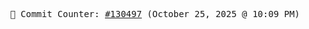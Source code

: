 <p align="center">
    <samp>
        📮 Commit Counter: <a href="https://github.com/Javascript-void0/Javascript-void0/commits/main">#130497</a> (October 25, 2025 @ 10:09 PM)
    </samp>
</p>
